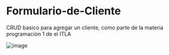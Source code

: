 # Formulario-de-Cliente
CRUD basico para agregar un cliente, como parte de la materia programación 1 de el ITLA

![image](https://github.com/user-attachments/assets/30b22743-559e-4280-bf3a-252bf39dc2ef)
